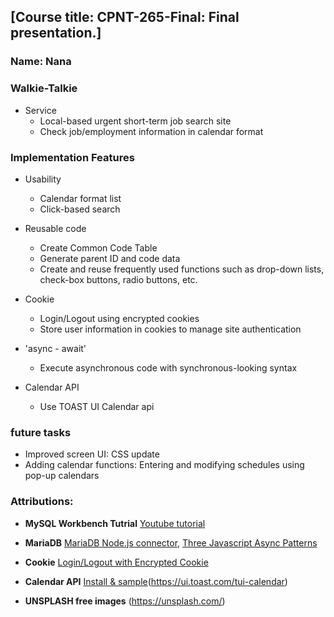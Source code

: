 ## [Course title: CPNT-265-Final: Final presentation.]
### Name: Nana


### **Walkie-Talkie** 
  - Service
    + Local-based urgent short-term job search site
    + Check job/employment information in calendar format


### **Implementation Features**
  - Usability
    + Calendar format list
    + Click-based search

  - Reusable code
    + Create Common Code Table
    + Generate parent ID and code data
    + Create and reuse frequently used functions such as drop-down lists, check-box buttons, radio buttons, etc.

  - Cookie  
    + Login/Logout using encrypted cookies
    + Store user information in cookies to manage site authentication

  - 'async - await'
    + Execute asynchronous code with synchronous-looking syntax

  - Calendar API 
    + Use TOAST UI Calendar api


### **future tasks**

  - Improved screen UI: CSS update
  - Adding calendar functions: Entering and modifying schedules using pop-up calendars


### **Attributions:** 
  + **MySQL Workbench Tutrial** [Youtube tutorial](https://www.youtube.com/watch?v=X_umYKqKaF0)

  + **MariaDB** [MariaDB Node.js connector](https://www.npmjs.com/package/mariadb), [Three Javascript Async Patterns](https://medium.com/@stevekonves/three-javascript-async-patterns-1d2e7094860a)
  
  + **Cookie** [Login/Logout with Encrypted Cookie](https://junspapa-itdev.tistory.com/12)

  + **Calendar API** [Install & sample](https://github.com/nhn/tui.calendar)(https://ui.toast.com/tui-calendar)

  + **UNSPLASH free images** (https://unsplash.com/) 
